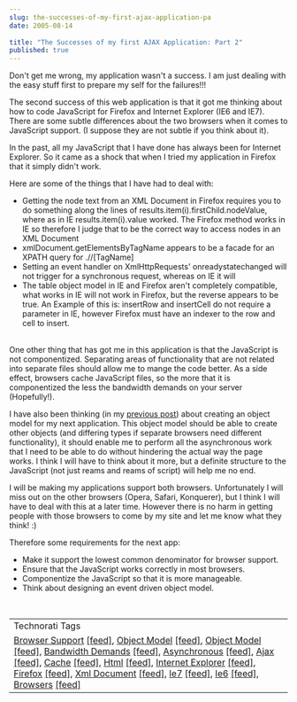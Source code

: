 ```yaml
---
slug: the-successes-of-my-first-ajax-application-pa
date: 2005-08-14
 
title: "The Successes of my first AJAX Application: Part 2"
published: true
---
```

Don't get me wrong, my application wasn't a success.  I am just dealing with the easy stuff first to prepare my self for the failures!!!<p />The second success of this web application is that it got me thinking about how to code JavaScript for Firefox and Internet Explorer (IE6 and IE7).  There are some subtle differences about the two browsers when it comes to JavaScript support.  (I suppose they are not subtle if you think about it).<p />In the past, all my JavaScript that I have done has always been for Internet Explorer.  So it came as a shock that when I tried my application in Firefox that it simply didn't work.<p />Here are some of the things that I have had to deal with:<br /><ul>
<li>Getting the node text from an XML Document in Firefox requires you to do something along the lines of results.item(i).firstChild.nodeValue, where as in IE results.item(i).value worked.  The Firefox method works in IE so therefore I judge that to be the correct way to access nodes in an XML Document</li>
<li>xmlDocument.getElementsByTagName appears to be a facade for an XPATH query for .//[TagName]</li>
<li>Setting an event handler on XmlHttpRequests' onreadystatechanged will not trigger for a synchronous request, whereas on IE it will</li>
<li>The table object model in IE and Firefox aren't completely compatible, what works in IE will not work in Firefox, but the reverse appears to be true.  An Example of this is: insertRow and insertCell do not require a parameter in IE, however Firefox must have an indexer to the row and cell to insert.</li>
</ul><br />One other thing that has got me in this application is that the JavaScript is not componentized.  Separating areas of functionality that are not related into separate files should allow me to mange the code better.  As a side effect, browsers cache JavaScript files, so the more that it is componentized the less the bandwidth demands on your server (Hopefully!).<p />I have also been thinking (in my <a href="http://www.kinlan.co.uk/2005/08/successes-of-my-first-ajax-application.html">previous post</a>) about creating an object model for my next application.  This object model should be able to create other objects (and differing types if separate browsers need different functionality), it should enable me to perform all the asynchronous work that I need to be able to do without hindering the actual way the page works.  I think I will have to think about it more, but a definite structure to the JavaScript (not just reams and reams of script) will help me no end.<p />I will be making my applications support both browsers.  Unfortunately I will miss out on the other browsers (Opera, Safari, Konquerer), but I think I will have to deal with this at a later time.  However there is no harm in getting people with those browsers to come by my site and let me know what they think! :)<p />Therefore some requirements for the next app:<ul>
<li>Make it support the lowest common denominator for browser support.</li>
<li>Ensure that the JavaScript works correctly in most browsers.</li>
<li>Componentize the JavaScript so that it is more manageable.</li>
<li>Think about designing an event driven object model.</li>
</ul><br /><table class="TechnoratiHead TagHeader">
<tr><td>Technorati Tags</td></tr>
<tr class="Technorati"><td>
<a href="http://www.technorati.com/tag/Browser%20Support" class="Tag" rel="tag">Browser Support</a> <a href="http://feeds.technorati.com/feed/posts/tag/Browser%20Support" class="Tag">[feed]</a>, <a href="http://www.technorati.com/tag/Object%20Model" class="Tag" rel="tag">Object Model</a> <a href="http://feeds.technorati.com/feed/posts/tag/Object%20Model" class="Tag">[feed]</a>, <a href="http://www.technorati.com/tag/Object%20Model" class="Tag" rel="tag">Object Model</a> <a href="http://feeds.technorati.com/feed/posts/tag/Object%20Model" class="Tag">[feed]</a>, <a href="http://www.technorati.com/tag/Bandwidth%20Demands" class="Tag" rel="tag">Bandwidth Demands</a> <a href="http://feeds.technorati.com/feed/posts/tag/Bandwidth%20Demands" class="Tag">[feed]</a>, <a href="http://www.technorati.com/tag/Asynchronous" class="Tag" rel="tag">Asynchronous</a> <a href="http://feeds.technorati.com/feed/posts/tag/Asynchronous" class="Tag">[feed]</a>, <a href="http://www.technorati.com/tag/Ajax" class="Tag" rel="tag">Ajax</a> <a href="http://feeds.technorati.com/feed/posts/tag/Ajax" class="Tag">[feed]</a>, <a href="http://www.technorati.com/tag/Cache" class="Tag" rel="tag">Cache</a> <a href="http://feeds.technorati.com/feed/posts/tag/Cache" class="Tag">[feed]</a>, <a href="http://www.technorati.com/tag/Html" class="Tag" rel="tag">Html</a> <a href="http://feeds.technorati.com/feed/posts/tag/Html" class="Tag">[feed]</a>, <a href="http://www.technorati.com/tag/Internet%20Explorer" class="Tag" rel="tag">Internet Explorer</a> <a href="http://feeds.technorati.com/feed/posts/tag/Internet%20Explorer" class="Tag">[feed]</a>, <a href="http://www.technorati.com/tag/Firefox" class="Tag" rel="tag">Firefox</a> <a href="http://feeds.technorati.com/feed/posts/tag/Firefox" class="Tag">[feed]</a>, <a href="http://www.technorati.com/tag/Xml%20Document" class="Tag" rel="tag">Xml Document</a> <a href="http://feeds.technorati.com/feed/posts/tag/Xml%20Document" class="Tag">[feed]</a>, <a href="http://www.technorati.com/tag/Ie7" class="Tag" rel="tag">Ie7</a> <a href="http://feeds.technorati.com/feed/posts/tag/Ie7" class="Tag">[feed]</a>, <a href="http://www.technorati.com/tag/Ie6" class="Tag" rel="tag">Ie6</a> <a href="http://feeds.technorati.com/feed/posts/tag/Ie6" class="Tag">[feed]</a>, <a href="http://www.technorati.com/tag/Browsers" class="Tag" rel="tag">Browsers</a> <a href="http://feeds.technorati.com/feed/posts/tag/Browsers" class="Tag">[feed]</a>
</td></tr>
</table><div class="blogger-post-footer"><img class="posterous_download_image" src="https://blogger.googleusercontent.com/tracker/8109338-112401290158111280?l=www.kinlan.co.uk%2Findex.html" height="1" alt="" width="1" /></div>

